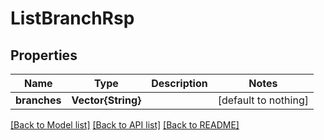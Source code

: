 # ListBranchRsp


## Properties
Name | Type | Description | Notes
------------ | ------------- | ------------- | -------------
**branches** | **Vector{String}** |  | [default to nothing]


[[Back to Model list]](../README.md#models) [[Back to API list]](../README.md#api-endpoints) [[Back to README]](../README.md)


